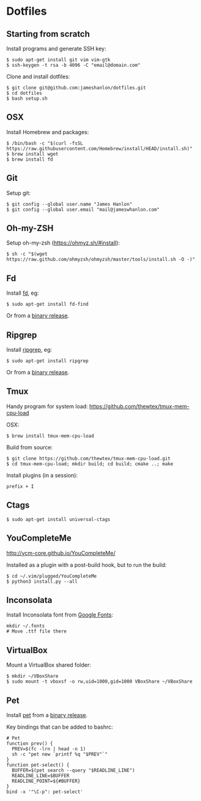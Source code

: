 # Dotfiles

## Starting from scratch

Install programs and generate SSH key:
```
$ sudo apt-get install git vim vim-gtk
$ ssh-keygen -t rsa -b 4096 -C "email@domain.com"
```

Clone and install dotfiles:
```
$ git clone git@github.com:jameshanlon/dotfiles.git
$ cd dotfiles
$ bash setup.sh
```

## OSX

Install Homebrew and packages:
```
$ /bin/bash -c "$(curl -fsSL https://raw.githubusercontent.com/Homebrew/install/HEAD/install.sh)"
$ brew install wget
$ brew install fd
```

## Git

Setup git:
```
$ git config --global user.name "James Hanlon"
$ git config --global user.email "mail@jameswhanlon.com"
```

## Oh-my-ZSH

Setup oh-my-zsh (https://ohmyz.sh/#install):
```
$ sh -c "$(wget https://raw.github.com/ohmyzsh/ohmyzsh/master/tools/install.sh -O -)"
```

## Fd

Install [fd](https://github.com/sharkdp/fd), eg:
```
$ sudo apt-get install fd-find
```
Or from a [binary release](https://github.com/sharkdp/fd/releases).

## Ripgrep

Install [ripgrep](https://github.com/BurntSushi/ripgrep), eg:
```
$ sudo apt-get install ripgrep
```
Or from a [binary release](https://github.com/BurntSushi/ripgrep/releases).

## Tmux

Handy program for system load:
https://github.com/thewtex/tmux-mem-cpu-load

OSX:
```
$ brew install tmux-mem-cpu-load
```

Build from source:
```
$ git clone https://github.com/thewtex/tmux-mem-cpu-load.git
$ cd tmux-mem-cpu-load; mkdir build; cd build; cmake ..; make
```

Install plugins (in a session):
```
prefix + I
```

## Ctags

```
$ sudo apt-get install universal-ctags
```

## YouCompleteMe

http://ycm-core.github.io/YouCompleteMe/

Installed as a plugin with a post-build hook, but to run the build:
```
$ cd ~/.vim/plugged/YouCompleteMe
$ python3 install.py --all
```

## Inconsolata

Install Inconsolata font from [Google Fonts](https://fonts.google.com/specimen/Inconsolata):
```
mkdir ~/.fonts
# Move .ttf file there
```

## VirtualBox

Mount a VirtualBox shared folder:
```
$ mkdir ~/VBoxShare
$ sudo mount -t vboxsf -o rw,uid=1000,gid=1000 VBoxShare ~/VBoxShare
```

## Pet

Install [pet](https://github.com/knqyf263/pet)
from a [binary release](https://github.com/knqyf263/pet/releases).

Key bindings that can be added to bashrc:
```
# Pet
function prev() {
  PREV=$(fc -lrn | head -n 1)
  sh -c "pet new `printf %q "$PREV"`"
}
function pet-select() {
  BUFFER=$(pet search --query "$READLINE_LINE")
  READLINE_LINE=$BUFFER
  READLINE_POINT=${#BUFFER}
}
bind -x '"\C-p": pet-select'
```
